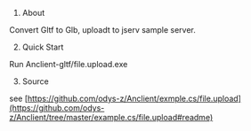 ﻿1. About

Convert Gltf to Glb, uploadt to jserv sample server.

2. Quick Start

Run Anclient-gltf/file.upload.exe

3. Source

see [https://github.com/odys-z/Anclient/exmple.cs/file.upload](https://github.com/odys-z/Anclient/tree/master/example.cs/file.upload#readme)
